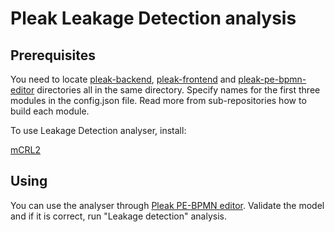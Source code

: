 # Pleak Leakage Detection analysis

## Prerequisites

You need to locate [pleak-backend](https://github.com/pleak-tools/pleak-backend), [pleak-frontend](https://github.com/pleak-tools/pleak-frontend) and [pleak-pe-bpmn-editor](https://github.com/pleak-tools/pleak-pe-bpmn-editor) directories all in the same directory. Specify names for the first three modules in the config.json file.
Read more from sub-repositories how to build each module.

To use Leakage Detection analyser, install:

[mCRL2](https://www.mcrl2.org/web/user_manual/download.html)

## Using

You can use the analyser through [Pleak PE-BPMN editor](https://github.com/pleak-tools/pleak-pe-bpmn-editor). Validate the model and if it is correct, run "Leakage detection" analysis.

